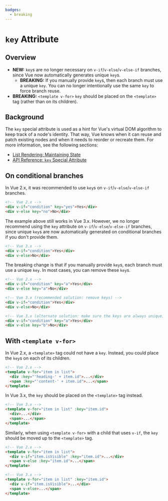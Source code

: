 ```yaml
---
badges:
  - breaking
---
```


# `key` Attribute <MigrationBadges :badges="$frontmatter.badges" />

## Overview

- **NEW:** `key`s are no longer necessary on `v-if`/`v-else`/`v-else-if` branches, since Vue now automatically generates unique `key`s.
  - **BREAKING:** If you manually provide `key`s, then each branch must use a unique `key`. You can no longer intentionally use the same `key` to force branch reuse.
- **BREAKING:** `<template v-for>` `key` should be placed on the `<template>` tag (rather than on its children).

## Background

The `key` special attribute is used as a hint for Vue's virtual DOM algorithm to keep track of a node's identity. That way, Vue knows when it can reuse and patch existing nodes and when it needs to reorder or recreate them. For more information, see the following sections:

- [List Rendering: Maintaining State](https://ja.vuejs.org/guide/essentials/list.html#maintaining-state-with-key)
- [API Reference: `key` Special Attribute](https://ja.vuejs.org/api/built-in-special-attributes.html#key)

## On conditional branches

In Vue 2.x, it was recommended to use `key`s on `v-if`/`v-else`/`v-else-if` branches.

```html
<!-- Vue 2.x -->
<div v-if="condition" key="yes">Yes</div>
<div v-else key="no">No</div>
```

The example above still works in Vue 3.x. However, we no longer recommend using the `key` attribute on `v-if`/`v-else`/`v-else-if` branches, since unique `key`s are now automatically generated on conditional branches if you don't provide them.

```html
<!-- Vue 3.x -->
<div v-if="condition">Yes</div>
<div v-else>No</div>
```

The breaking change is that if you manually provide `key`s, each branch must use a unique `key`. In most cases, you can remove these `key`s.

```html
<!-- Vue 2.x -->
<div v-if="condition" key="a">Yes</div>
<div v-else key="a">No</div>

<!-- Vue 3.x (recommended solution: remove keys) -->
<div v-if="condition">Yes</div>
<div v-else>No</div>

<!-- Vue 3.x (alternate solution: make sure the keys are always unique) -->
<div v-if="condition" key="a">Yes</div>
<div v-else key="b">No</div>
```

## With `<template v-for>`

In Vue 2.x, a `<template>` tag could not have a `key`. Instead, you could place the `key`s on each of its children.

```html
<!-- Vue 2.x -->
<template v-for="item in list">
  <div :key="'heading-' + item.id">...</div>
  <span :key="'content-' + item.id">...</span>
</template>
```

In Vue 3.x, the `key` should be placed on the `<template>` tag instead.

```html
<!-- Vue 3.x -->
<template v-for="item in list" :key="item.id">
  <div>...</div>
  <span>...</span>
</template>
```

Similarly, when using `<template v-for>` with a child that uses `v-if`, the `key` should be moved up to the `<template>` tag.

```html
<!-- Vue 2.x -->
<template v-for="item in list">
  <div v-if="item.isVisible" :key="item.id">...</div>
  <span v-else :key="item.id">...</span>
</template>

<!-- Vue 3.x -->
<template v-for="item in list" :key="item.id">
  <div v-if="item.isVisible">...</div>
  <span v-else>...</span>
</template>
```
